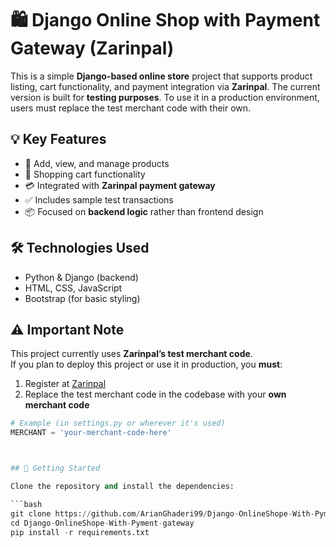 # 🛍️ Django Online Shop with Payment Gateway (Zarinpal)

This is a simple **Django-based online store** project that supports product listing, cart functionality, and payment integration via **Zarinpal**. The current version is built for **testing purposes**. To use it in a production environment, users must replace the test merchant code with their own.

## 💡 Key Features

- 🧾 Add, view, and manage products  
- 🛒 Shopping cart functionality  
- 💳 Integrated with **Zarinpal payment gateway**  
- ✅ Includes sample test transactions  
- 📦 Focused on **backend logic** rather than frontend design  

## 🛠 Technologies Used

- Python & Django (backend)  
- HTML, CSS, JavaScript  
- Bootstrap (for basic styling)  

## ⚠️ Important Note

This project currently uses **Zarinpal’s test merchant code**.  
If you plan to deploy this project or use it in production, you **must**:

1. Register at [Zarinpal](https://www.zarinpal.com/)  
2. Replace the test merchant code in the codebase with your **own merchant code**  

```python
# Example (in settings.py or wherever it's used)
MERCHANT = 'your-merchant-code-here'



## 🚀 Getting Started

Clone the repository and install the dependencies:

```bash
git clone https://github.com/ArianGhaderi99/Django-OnlineShope-With-Pyment-gateway.git
cd Django-OnlineShope-With-Pyment-gateway
pip install -r requirements.txt
